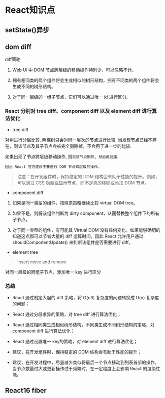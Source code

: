 # React知识点

## setState()异步

## dom diff

diff策略

1. Web UI 中 DOM 节点跨层级的移动操作特别少，可以忽略不计。

2. 拥有相同类的两个组件将会生成相似的树形结构，拥有不同类的两个组件将会生成不同的树形结构。

3. 对于同一层级的一组子节点，它们可以通过唯一 id 进行区分。

### React 分别对 tree diff、component diff 以及 element diff 进行算法优化

- tree diff

对树进行分层比较, 两棵树只会对同一层次的节点进行比较. 当发现节点已经不存在，则该节点及其子节点会被完全删除掉，不会用于进一步的比较.

如果出现了节点跨层级移动操作, 则`将该节点删除, 然后再创建`. 

`因此 React 官方建议不要进行 DOM 节点跨层级的操作。`

>注意：在开发组件时，保持稳定的 DOM 结构会有助于性能的提升。例如，可以通过 CSS 隐藏或显示节点，而不是真的移除或添加 DOM 节点。

- component diff

1. 如果是同一类型的组件，按照原策略继续比较 virtual DOM tree。

2. 如果不是，则将该组件判断为 dirty component，从而替换整个组件下的所有子节点。

3. 对于同一类型的组件，有可能其 Virtual DOM 没有任何变化，如果能够确切的知道这点那可以节省大量的 diff 运算时间，因此 React 允许用户通过 shouldComponentUpdate() 来判断该组件是否需要进行 diff。

- element tree
>insert move and remove

对同一层级的同组子节点，添加唯一 key 进行区分

### 总结

- React 通过制定大胆的 diff 策略，将 O(n3) 复杂度的问题转换成 O(n) 复杂度的问题；

- React 通过分层求异的策略，对 tree diff 进行算法优化；

- React 通过相同类生成相似树形结构，不同类生成不同树形结构的策略，对 component diff 进行算法优化；

- React 通过设置唯一 key的策略，对 element diff 进行算法优化；

- 建议，在开发组件时，保持稳定的 DOM 结构会有助于性能的提升；

- 建议，在开发过程中，尽量减少类似将最后一个节点移动到列表首部的操作，当节点数量过大或更新操作过于频繁时，在一定程度上会影响 React 的渲染性能。
## React16 fiber
